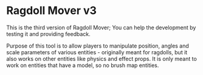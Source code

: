 Ragdoll Mover v3
================
This is the third version of Ragdoll Mover;
You can help the development by testing it and providing feedback.

Purpose of this tool is to allow players to manipulate position, angles and scale parameters of various entities - originally meant for ragdolls, but it also works on other entities like physics and effect props.
It is only meant to work on entities that have a model, so no brush map entities.
